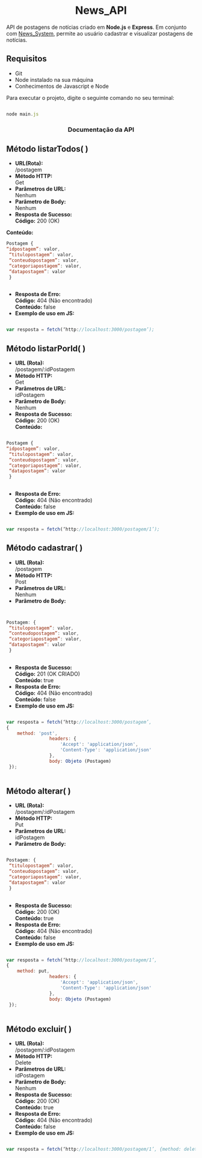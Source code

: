 <h1 align="center">
   News_API
</h1>   

API de postagens de notícias criado em **Node.js** e **Express**. Em conjunto com <a href="https://github.com/Gilvan-R-A/News_System">News_System</a>, permite ao usuário cadastrar e visualizar postagens de notícias.   

## Requisitos   

- Git   
- Node instalado na sua máquina   
- Conhecimentos de Javascript e Node   

Para executar o projeto, digite o seguinte comando no seu terminal:   

``` javascript

node main.js   

```
  
<h3 align="center">
   Documentação da API
</h3>

  
## Método listarTodos( )


- **URL(Rota):**   
/postagem   
- **Método HTTP:**   
Get   
- **Parâmetros de URL:**   
Nenhum   
- **Parâmetro de Body:**   
Nenhum   
- **Resposta de Sucesso:**   
**Código:** 200 (OK)   

**Conteúdo:**   
```javascript
Postagem { 
“idpostagem”: valor,
 “titulopostagem”: valor,
 “conteudopostagem”: valor,
 “categoriapostagem”: valor,
 “datapostagem”: valor
 }   
 
 ```
- **Resposta de Erro:**   
**Código:** 404 (Não encontrado)   
**Conteúdo:** false
- **Exemplo de uso em JS:**   
```javascript   

var resposta = fetch(‘http://localhost:3000/postagem’);   

```   

## Método listarPorId( )   



- **URL (Rota):**   
/postagem/:idPostagem   
- **Método HTTP:**   
Get
- **Parâmetros de URL:**   
idPostagem   
- **Parâmetro de Body:**   
Nenhum   
- **Resposta de Sucesso:**   
**Código:** 200 (OK)   
**Conteúdo:**   
```javascript   

Postagem { 
“idpostagem”: valor,
 “titulopostagem”: valor,
 “conteudopostagem”: valor,
 “categoriapostagem”: valor,
 “datapostagem”: valor
 }   
 
 ```   
 
- **Resposta de Erro:**   
**Código:** 404 (Não encontrado)   
**Conteúdo:** false   
- **Exemplo de uso em JS:**   
```javascript   

var resposta = fetch(‘http://localhost:3000/postagem/1’);   

```   
 
## Método cadastrar( )


- **URL (Rota):**   
/postagem   
- **Método HTTP:**   
Post   
- **Parâmetros de URL:**   
Nenhum   
- **Parâmetro de Body:**   
```javascript   


Postagem: { 
 “titulopostagem”: valor,
 “conteudopostagem”: valor,
 “categoriapostagem”: valor,
 “datapostagem”: valor
 }   
 
 ```

- **Resposta de Sucesso:**   
**Código:** 201 (OK CRIADO)   
**Conteúdo:** true   
- **Resposta de Erro:**   
**Código:** 404 (Não encontrado)   
**Conteúdo:** false   
- **Exemplo de uso em JS:**   
```javascript   

var resposta = fetch(‘http://localhost:3000/postagem’, 
{
    method: 'post',
                headers: {
                    'Accept': 'application/json',
                    'Content-Type': 'application/json'
                },
                body: Objeto (Postagem)
 });   
   
   ```   
    
## Método alterar( )   


- **URL (Rota):**   
/postagem/:idPostagem   
- **Método HTTP:**   
Put   
- **Parâmetros de URL:**   
idPostagem   
- **Parâmetro de Body:**   
```javascript   

Postagem: { 
 “titulopostagem”: valor,
 “conteudopostagem”: valor,
 “categoriapostagem”: valor,
 “datapostagem”: valor
 }   
 
 ```   
 
- **Resposta de Sucesso:**   
**Código:** 200 (OK)   
**Conteúdo:** true   
- **Resposta de Erro:**   
**Código:** 404 (Não encontrado)   
**Conteúdo:** false   
- **Exemplo de uso em JS:**   
```javascript   

var resposta = fetch(‘http://localhost:3000/postagem/1’, 
{
    method: put,
                headers: {
                    'Accept': 'application/json',
                    'Content-Type': 'application/json'
                },
                body: Objeto (Postagem)
 });   
           
```   

            
## Método excluir( )   


- **URL (Rota):**   
/postagem/:idPostagem   
- **Método HTTP:**   
Delete   
- **Parâmetros de URL:**   
idPostagem   
- **Parâmetro de Body:**   
Nenhum   
- **Resposta de Sucesso:**   
**Código:** 200 (OK)   
**Conteúdo:** true   
- **Resposta de Erro:**   
**Código:** 404 (Não encontrado)   
**Conteúdo:** false   
- **Exemplo de uso em JS:**   
```javascript   

var resposta = fetch(‘http://localhost:3000/postagem/1’, {method: delete});   

```   
